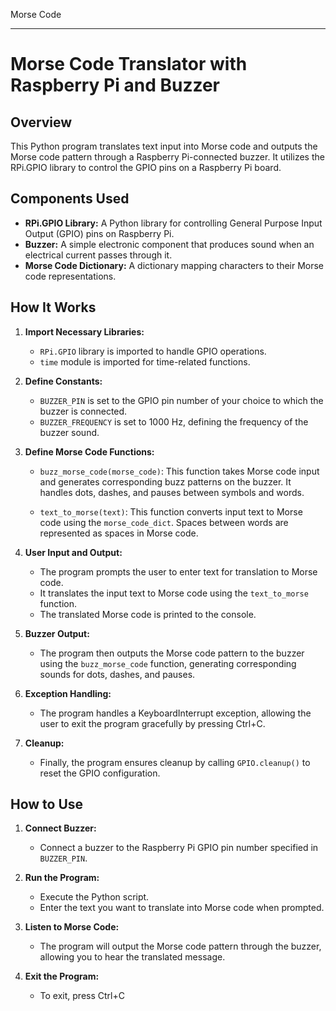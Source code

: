 
Morse Code

---

# Morse Code Translator with Raspberry Pi and Buzzer

## Overview

This Python program translates text input into Morse code and outputs the Morse code pattern through a Raspberry Pi-connected buzzer. It utilizes the RPi.GPIO library to control the GPIO pins on a Raspberry Pi board.

## Components Used

- **RPi.GPIO Library:** A Python library for controlling General Purpose Input Output (GPIO) pins on Raspberry Pi.
- **Buzzer:** A simple electronic component that produces sound when an electrical current passes through it.
- **Morse Code Dictionary:** A dictionary mapping characters to their Morse code representations.

## How It Works

1. **Import Necessary Libraries:**
   - `RPi.GPIO` library is imported to handle GPIO operations.
   - `time` module is imported for time-related functions.

2. **Define Constants:**
   - `BUZZER_PIN` is set to the GPIO pin number of your choice to which the buzzer is connected.
   - `BUZZER_FREQUENCY` is set to 1000 Hz, defining the frequency of the buzzer sound.

3. **Define Morse Code Functions:**
   - `buzz_morse_code(morse_code)`: This function takes Morse code input and generates corresponding buzz patterns on the buzzer. It handles dots, dashes, and pauses between symbols and words.

   - `text_to_morse(text)`: This function converts input text to Morse code using the `morse_code_dict`. Spaces between words are represented as spaces in Morse code.

4. **User Input and Output:**
   - The program prompts the user to enter text for translation to Morse code.
   - It translates the input text to Morse code using the `text_to_morse` function.
   - The translated Morse code is printed to the console.

5. **Buzzer Output:**
   - The program then outputs the Morse code pattern to the buzzer using the `buzz_morse_code` function, generating corresponding sounds for dots, dashes, and pauses.

6. **Exception Handling:**
   - The program handles a KeyboardInterrupt exception, allowing the user to exit the program gracefully by pressing Ctrl+C.

7. **Cleanup:**
   - Finally, the program ensures cleanup by calling `GPIO.cleanup()` to reset the GPIO configuration.

## How to Use

1. **Connect Buzzer:**
   - Connect a buzzer to the Raspberry Pi GPIO pin number specified in `BUZZER_PIN`.

2. **Run the Program:**
   - Execute the Python script.
   - Enter the text you want to translate into Morse code when prompted.

3. **Listen to Morse Code:**
   - The program will output the Morse code pattern through the buzzer, allowing you to hear the translated message.

4. **Exit the Program:**
   - To exit, press Ctrl+C
